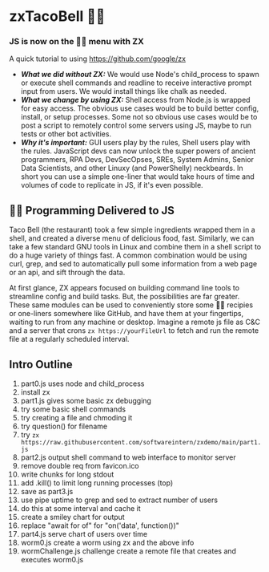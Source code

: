# zxTacoBell 🌮🔔
### JS is now on the 🌮🔔 menu with ZX
A quick tutorial to using https://github.com/google/zx

- ***What we did without ZX:*** We would use Node's child_process to spawn or execute shell commands and readline to receive interactive prompt input from users. We would install things like chalk as needed. 
- ***What we change by using ZX:*** Shell access from Node.js is wrapped for easy access. The obvious use cases would be to build better config, install, or setup processes. Some not so obvious use cases would be to post a script to remotely control some servers using JS, maybe to run tests or other bot activities.
- ***Why it's important:*** GUI users play by the rules, Shell users play with the rules. JavaScript devs can now unlock the super powers of ancient programmers, RPA Devs, DevSecOpses, SREs, System Admins, Senior Data Scientists, and other Linuxy (and PowerShelly) neckbeards. In short you can use a simple one-liner that would take hours of time and volumes of code to replicate in JS, if it's even possible.

## 🌮🔔 Programming Delivered to JS
Taco Bell (the restaurant) took a few simple ingredients wrapped them in a shell, and created a diverse menu of delicious food, fast. Similarly, we can take a few standard GNU tools in Linux and combine them in a shell script to do a huge variety of things fast. A common combination would be using curl, grep, and sed to automatically pull some information from a web page or an api, and sift through the data.

At first glance, ZX appears focused on building command line tools to streamline config and build tasks. But, the possibilities are far greater. These same modules can be used to conveniently store some 🌮🔔 recipies or one-liners somewhere like GitHub, and have them at your fingertips, waiting to run from any machine or desktop. Imagine a remote js file as C&C and a server that crons `zx https://yourFileUrl` to fetch and run the remote file at a regularly scheduled interval.

## Intro Outline
1. part0.js uses node and child_process
2. install zx
3. part1.js gives some basic zx debugging
4. try some basic shell commands
5. try creating a file and chmoding it
6. try question() for filename
7. try `zx https://raw.githubusercontent.com/softwareintern/zxdemo/main/part1.js`
8. part2.js output shell command to web interface to monitor server
9. remove double req from favicon.ico
10. write chunks for long stdout
11. add .kill() to limit long running processes (top)
12. save as part3.js
13. use pipe uptime to grep and sed to extract number of users
14. do this at some interval and cache it
15. create a smiley chart for output
16. replace "await for of" for "on('data', function())"
17. part4.js serve chart of users over time
18. worm0.js create a worm using zx and the above info
19. wormChallenge.js challenge create a remote file that creates and executes worm0.js
